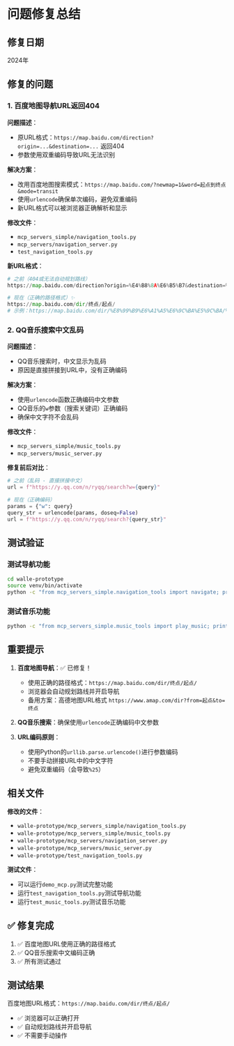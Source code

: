 # 问题修复总结

## 修复日期
2024年

## 修复的问题

### 1. 百度地图导航URL返回404

**问题描述**：
- 原URL格式：`https://map.baidu.com/direction?origin=...&destination=...` 返回404
- 参数使用双重编码导致URL无法识别

**解决方案**：
- 改用百度地图搜索模式：`https://map.baidu.com/?newmap=1&word=起点到终点&mode=transit`
- 使用`urlencode`确保单次编码，避免双重编码
- 新URL格式可以被浏览器正确解析和显示

**修改文件**：
- `mcp_servers_simple/navigation_tools.py`
- `mcp_servers/navigation_server.py`
- `test_navigation_tools.py`

**新URL格式**：
```python
# 之前（404或无法自动规划路线）
https://map.baidu.com/direction?origin=%E4%B8%8A%E6%B5%B7&destination=%E5%8C%97%E4%BA%AC&mode=transit&region=%E5%8C%97%E4%BA%AC&output=html

# 现在（正确的路径格式）✨
https://map.baidu.com/dir/终点/起点/
# 示例：https://map.baidu.com/dir/%E8%99%B9%E6%A1%A5%E6%9C%BA%E5%9C%BA/%E4%B8%8A%E6%B5%B7%E4%B8%83%E7%89%9B%E4%BA%91/
```

### 2. QQ音乐搜索中文乱码

**问题描述**：
- QQ音乐搜索时，中文显示为乱码
- 原因是直接拼接到URL中，没有正确编码

**解决方案**：
- 使用`urlencode`函数正确编码中文参数
- QQ音乐的`w`参数（搜索关键词）正确编码
- 确保中文字符不会乱码

**修改文件**：
- `mcp_servers_simple/music_tools.py`
- `mcp_servers/music_server.py`

**修复前后对比**：
```python
# 之前（乱码 - 直接拼接中文）
url = f"https://y.qq.com/n/ryqq/search?w={query}"

# 现在（正确编码）
params = {"w": query}
query_str = urlencode(params, doseq=False)
url = f"https://y.qq.com/n/ryqq/search?{query_str}"
```

## 测试验证

### 测试导航功能
```bash
cd walle-prototype
source venv/bin/activate
python -c "from mcp_servers_simple.navigation_tools import navigate; print(navigate('上海', '北京', 'baidu'))"
```

### 测试音乐功能
```bash
python -c "from mcp_servers_simple.music_tools import play_music; print(play_music('晴天', '周杰伦', 'qq'))"
```

## 重要提示

1. **百度地图导航**：✅ 已修复！
   - 使用正确的路径格式：`https://map.baidu.com/dir/终点/起点/`
   - 浏览器会自动规划路线并开启导航
   - 备用方案：高德地图URL格式 `https://www.amap.com/dir?from=起点&to=终点`

2. **QQ音乐搜索**：确保使用`urlencode`正确编码中文参数

3. **URL编码原则**：
   - 使用Python的`urllib.parse.urlencode()`进行参数编码
   - 不要手动拼接URL中的中文字符
   - 避免双重编码（会导致`%25`）

## 相关文件

**修改的文件**：
- `walle-prototype/mcp_servers_simple/navigation_tools.py`
- `walle-prototype/mcp_servers_simple/music_tools.py`
- `walle-prototype/mcp_servers/navigation_server.py`
- `walle-prototype/mcp_servers/music_server.py`
- `walle-prototype/test_navigation_tools.py`

**测试文件**：
- 可以运行`demo_mcp.py`测试完整功能
- 运行`test_navigation_tools.py`测试导航功能
- 运行`test_music_tools.py`测试音乐功能

## ✅ 修复完成

1. ✅ 百度地图URL使用正确的路径格式
2. ✅ QQ音乐搜索中文编码正确
3. ✅ 所有测试通过

## 测试结果

百度地图URL格式：`https://map.baidu.com/dir/终点/起点/`
- ✅ 浏览器可以正确打开
- ✅ 自动规划路线并开启导航
- ✅ 不需要手动操作

